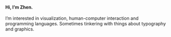#### Hi, I’m Zhen.

I’m interested in visualization, human-computer interaction and programming languages. Sometimes tinkering with things about typography and graphics.

